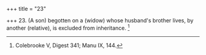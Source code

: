 +++
title = "23"

+++
23. (A son) begotten on a (widow) whose husband's brother lives, by another (relative), is excluded from inheritance. [^22] 


[^22]:  Colebrooke V, Digest 341; Manu IX, 144.
